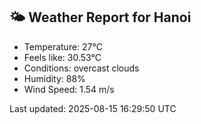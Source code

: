 <!-- WEATHER-START -->
## 🌤 Weather Report for Hanoi

- Temperature: 27°C
- Feels like: 30.53°C
- Conditions: overcast clouds
- Humidity: 88%
- Wind Speed: 1.54 m/s

Last updated: 2025-08-15 16:29:50 UTC
<!-- WEATHER-END -->
